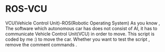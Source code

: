 # ROS-VCU
VCU(Vehicle Control Unit)-ROS(Robotic Operating System) 
As you know , The software which autonomous car has  does not consist of AI, it has to communicate Vehicle Control Unit(VCU) in order to move. This script is coded by me :) to move the car. Whether you want to test the script , remove the comment commands .

